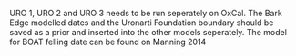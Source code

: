 URO 1, URO 2 and URO 3 needs to be run seperately on OxCal. 
The Bark Edge modelled dates and the Uronarti Foundation boundary should be saved as a prior and inserted into the other models seperately.
The model for BOAT felling date can be found on Manning 2014
